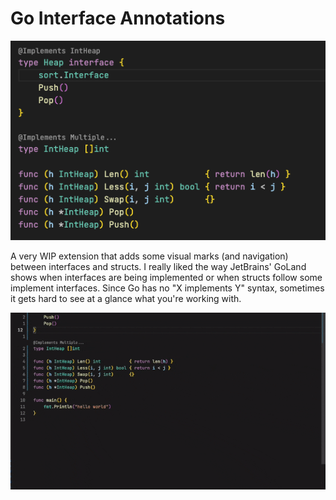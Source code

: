 # Go Interface Annotations

![Demo](./assets/demo.png)

A very WIP extension that adds some visual marks (and navigation) between interfaces and structs.
I really liked the way JetBrains' GoLand shows when interfaces are being implemented or when structs follow some implement interfaces. Since Go has no "X implements Y" syntax, sometimes it gets hard to see at a glance what you're working with.

![Demo](./assets/demo.gif)
